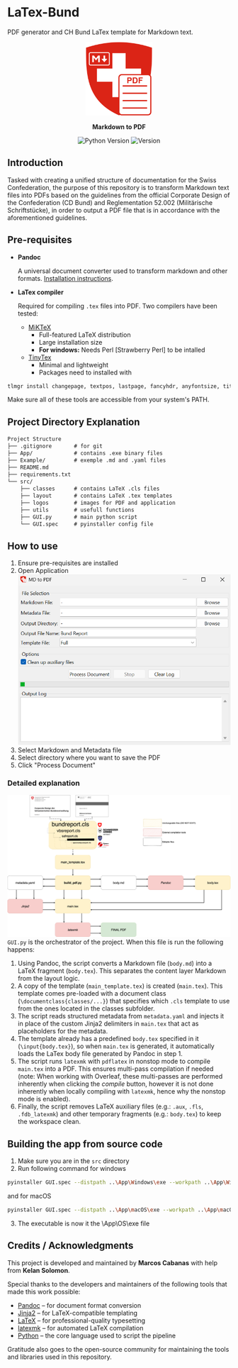 # LaTex-Bund
PDF generator and CH Bund LaTex template for Markdown text.
<p align="center">
  <img src="assets/MD2PDF.png" alt="SPLAT Logo" width="150"/>
</p>

<p align="center">
  <strong>Markdown to PDF</strong>
</p>

<p align="center">
  <img src="https://img.shields.io/badge/python-3.8%2B-blue.svg" alt="Python Version"/>
  <img src="https://img.shields.io/badge/version-1.0-orange.svg" alt="Version"/>
</p>

## Introduction
Tasked with creating a unified structure of documentation for the Swiss Confederation, the purpose of this repository is to transform Markdown text files into PDFs based on the guidelines from the official Corporate Design of the Confederation (CD Bund) and Reglementation 52.002 (Militärische Schriftstücke), in order to output a PDF file that is in accordance with the aforementioned guidelines.

## Pre-requisites

* **Pandoc**

  A universal document converter used to transform markdown and other formats.
  [Installation instructions](https://pandoc.org/installing.html).
  

* **LaTex compiler**

  Required for compiling ``.tex`` files into PDF. Two compilers have been tested:
  - [MiKTeX](https://miktex.org/download) 
    -  Full-featured LaTeX distribution
    -  Large installation size
    -  **For windows:** Needs Perl [Strawberry Perl] to be intalled 
   - [TinyTex](https://yihui.org/tinytex/) 
     - Minimal and lightweight
     - Packages need to installed with
```bash
tlmgr install changepage, textpos, lastpage, fancyhdr, anyfontsize, titlesec, enumitem
```
 
Make sure all of these tools are accessible from your system's PATH.

## Project Directory Explanation
~~~
Project Structure
├── .gitignore       # for git
├── App/             # contains .exe binary files
├── Example/         # exemple .md and .yaml files
├── README.md           
├── requirements.txt 
└── src/
    ├── classes      # contains LaTeX .cls files
    ├── layout       # contains LaTeX .tex templates
    ├── logos        # images for PDF and application
    ├── utils        # usefull functions
    ├── GUI.py       # main python script
    └── GUI.spec     # pyinstaller config file
~~~

## How to use
1. Ensure pre-requisites are installed
2. Open Application
![GUI](assets/app_gui.png)
3. Select Markdown and Metadata file
4. Select directory where you want to save the PDF
5. Click "Process Document"

### Detailed explanation
![Overview](assets/overview.png)
``GUI.py`` is the orchestrator of the project. When this file is run the following happens:
1. Using Pandoc, the script converts a Markdown file (``body.md``) into a LaTeX fragment (``body.tex``). This separates the content layer Markdown from the layout logic.
2. A copy of the template (``main_template.tex``) is created (``main.tex``). This template comes pre-loaded with a document class (``\documentclass{classes/...}``) that specifies which ``.cls`` template to use from the ones located in the classes subfolder.
3. The script reads structured metadata from ``metadata.yaml`` and injects it in place of the custom Jinja2 delimiters in ``main.tex`` that act as placeholders for the metadata.
4. The template already has a predefined ``body.tex`` specified in it (``\input{body.tex}``), so when ``main.tex`` is generated, it automatically loads the LaTex body file generated by Pandoc in step 1.
5. The script runs ``latexmk`` with ``pdflatex`` in nonstop mode to compile ``main.tex`` into a PDF. This ensures multi-pass compilation if needed (note: When working with Overleaf, these multi-passes are performed inherently when clicking the *compile* button, however it is not done inherently when locally compiling with ``latexmk``, hence why the nonstop mode is enabled).
6. Finally, the script removes LaTeX auxiliary files (e.g.: ``.aux``, ``.fls``, ``.fdb_latexmk``) and other temporary fragments (e.g.: ``body.tex``) to keep the workspace clean.
## Building the app from source code
1. Make sure you are in the ``src`` directory
2. Run following command for windows
```bash
pyinstaller GUI.spec --distpath ..\App\Windows\exe --workpath ..\App\Windows\build
```
and for macOS
```bash
pyinstaller GUI.spec --distpath ..\App\macOS\exe --workpath ..\App\macOS\build
```
3. The executable is now it the \App\OS\exe file

## Credits / Acknowledgments
This project is developed and maintained by **Marcos Cabanas** with help from **Kelan Solomon**.

Special thanks to the developers and maintainers of the following tools that made this work possible:

- [Pandoc](https://pandoc.org/) – for document format conversion
- [Jinja2](https://jinja.palletsprojects.com/) – for LaTeX-compatible templating
- [LaTeX](https://www.latex-project.org/) – for professional-quality typesetting
- [latexmk](https://mg.readthedocs.io/latexmk.html) – for automated LaTeX compilation
- [Python](https://www.python.org/) – the core language used to script the pipeline

Gratitude also goes to the open-source community for maintaining the tools and libraries used in this repository.
